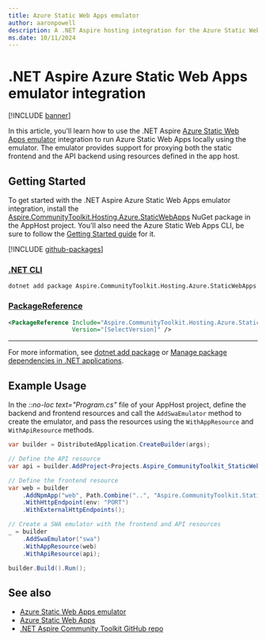 ```yaml
---
title: Azure Static Web Apps emulator
author: aaronpowell
description: A .NET Aspire hosting integration for the Azure Static Web Apps emulator.
ms.date: 10/11/2024
---
```


# .NET Aspire Azure Static Web Apps emulator integration

[!INCLUDE [banner](includes/banner.md)]

In this article, you'll learn how to use the .NET Aspire [Azure Static Web Apps emulator](/azure/static-web-apps/local-development) integration to run Azure Static Web Apps locally using the emulator. The emulator provides support for proxying both the static frontend and the API backend using resources defined in the app host.

## Getting Started

To get started with the .NET Aspire Azure Static Web Apps emulator integration, install the [Aspire.CommunityToolkit.Hosting.Azure.StaticWebApps](https://github.com/orgs/CommunityToolkit/packages/nuget/package/Aspire.CommunityToolkit.Hosting.Azure.StaticWebApps) NuGet package in the AppHost project. You'll also need the Azure Static Web Apps CLI, be sure to follow the [Getting Started guide](/azure/static-web-apps/local-development#get-started) for it.

[!INCLUDE [github-packages](includes/github-packages.md)]

### [.NET CLI](#tab/dotnet-cli)

```dotnetcli
dotnet add package Aspire.CommunityToolkit.Hosting.Azure.StaticWebApps
```

### [PackageReference](#tab/package-reference)

```xml
<PackageReference Include="Aspire.CommunityToolkit.Hosting.Azure.StaticWebApps"
                  Version="[SelectVersion]" />
```

---

For more information, see [dotnet add package](/dotnet/core/tools/dotnet-add-package) or [Manage package dependencies in .NET applications](/dotnet/core/tools/dependencies).

## Example Usage

In the _::no-loc text="Program.cs"_ file of your AppHost project, define the backend and frontend resources and call the `AddSwaEmulator` method to create the emulator, and pass the resources using the `WithAppResource` and `WithApiResource` methods.

```csharp
var builder = DistributedApplication.CreateBuilder(args);

// Define the API resource
var api = builder.AddProject<Projects.Aspire_CommunityToolkit_StaticWebApps_ApiApp>("api");

// Define the frontend resource
var web = builder
    .AddNpmApp("web", Path.Combine("..", "Aspire.CommunityToolkit.StaticWebApps.WebApp"), "dev")
    .WithHttpEndpoint(env: "PORT")
    .WithExternalHttpEndpoints();

// Create a SWA emulator with the frontend and API resources
_ = builder
    .AddSwaEmulator("swa")
    .WithAppResource(web)
    .WithApiResource(api);

builder.Build().Run();
```

## See also

- [Azure Static Web Apps emulator](/azure/static-web-apps/local-development)
- [Azure Static Web Apps](/azure/static-web-apps/)
- [.NET Aspire Community Toolkit GitHub repo](https://github.com/CommunityToolkit/Aspire)
